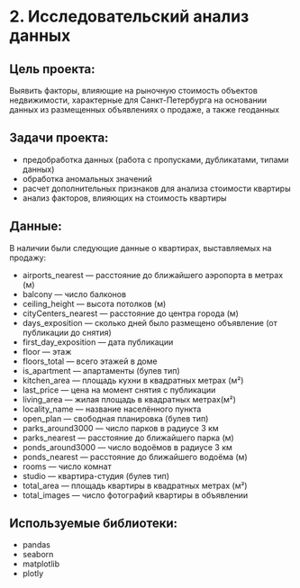 # 2. Исследовательский анализ данных # 
## Цель проекта: ##
Выявить факторы, влияющие на рыночную стоимость объектов недвижимости, характерные для Санкт-Петербурга на основании данных из размещенных объявлениях о продаже, а также геоданных
## Задачи проекта: ##
- предобработка данных (работа с пропусками, дубликатами, типами данных)
- обработка аномальных значений
- расчет дополнительных признаков для анализа стоимости квартиры
- анализ факторов, влияющих на стоимость квартиры
## Данные: ##
В наличии были следующие данные о квартирах, выставляемых на продажу:
- airports_nearest — расстояние до ближайшего аэропорта в метрах (м)
- balcony — число балконов
- ceiling_height — высота потолков (м)
- cityCenters_nearest — расстояние до центра города (м)
- days_exposition — сколько дней было размещено объявление (от публикации до снятия)
- first_day_exposition — дата публикации
- floor — этаж
- floors_total — всего этажей в доме
- is_apartment — апартаменты (булев тип)
- kitchen_area — площадь кухни в квадратных метрах (м²)
- last_price — цена на момент снятия с публикации
- living_area — жилая площадь в квадратных метрах(м²)
- locality_name — название населённого пункта
- open_plan — свободная планировка (булев тип)
- parks_around3000 — число парков в радиусе 3 км
- parks_nearest — расстояние до ближайшего парка (м)
- ponds_around3000 — число водоёмов в радиусе 3 км
- ponds_nearest — расстояние до ближайшего водоёма (м)
- rooms — число комнат
- studio — квартира-студия (булев тип)
- total_area — площадь квартиры в квадратных метрах (м²)
- total_images — число фотографий квартиры в объявлении
## Используемые библиотеки: ##
- pandas
- seaborn
- matplotlib
- plotly
